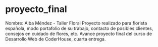 # proyecto_final
Nombre: Alba Méndez - Taller Floral
Proyecto realizado para florista española, modo portafolio de su trabajo, contacto de posibles clientes, consejos en cuidado de flores, etc.
Avance proyecto final del curso de Desarrollo Web de CoderHouse, cuarta entrega.
